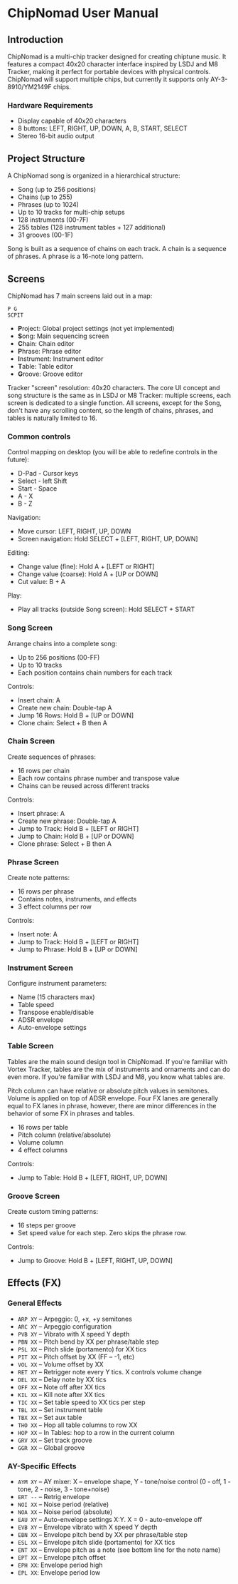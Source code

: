 # ChipNomad User Manual

## Introduction

ChipNomad is a multi-chip tracker designed for creating chiptune music. It features a compact 40x20 character interface inspired by LSDJ and M8 Tracker, making it perfect for portable devices with physical controls. ChipNomad will support multiple chips, but currently it supports only AY-3-8910/YM2149F chips.

### Hardware Requirements

- Display capable of 40x20 characters
- 8 buttons: LEFT, RIGHT, UP, DOWN, A, B, START, SELECT
- Stereo 16-bit audio output

## Project Structure

A ChipNomad song is organized in a hierarchical structure:
- Song (up to 256 positions)
- Chains (up to 255)
- Phrases (up to 1024)
- Up to 10 tracks for multi-chip setups
- 128 instruments (00-7F)
- 255 tables (128 instrument tables + 127 additional)
- 31 grooves (00-1F)

Song is built as a sequence of chains on each track. A chain is a sequence of phrases. A phrase is a 16-note long pattern.

## Screens

ChipNomad has 7 main screens laid out in a map:

```
P G
SCPIT
```

- **P**roject: Global project settings (not yet implemented)
- **S**ong: Main sequencing screen
- **C**hain: Chain editor
- **P**hrase: Phrase editor
- **I**nstrument: Instrument editor
- **T**able: Table editor
- **G**roove: Groove editor

Tracker "screen" resolution: 40x20 characters. The core UI concept and song structure is the same as in LSDJ or M8 Tracker:
multiple screens, each screen is dedicated to a single function. All screens, except for the Song,
don't have any scrolling content, so the length of chains, phrases, and tables is naturally limited to 16.

### Common controls

Control mapping on desktop (you will be able to redefine controls in the future):
- D-Pad - Cursor keys
- Select - left Shift
- Start - Space
- A - X
- B - Z

Navigation:
- Move cursor: LEFT, RIGHT, UP, DOWN
- Screen navigation: Hold SELECT + \[LEFT, RIGHT, UP, DOWN\]

Editing:
- Change value (fine): Hold A + \[LEFT or RIGHT\]
- Change value (coarse): Hold A + \[UP or DOWN\]
- Cut value: B + A

Play:
- Play all tracks (outside Song screen): Hold SELECT + START

### Song Screen
Arrange chains into a complete song:
- Up to 256 positions (00-FF)
- Up to 10 tracks
- Each position contains chain numbers for each track

Controls:

- Insert chain: A
- Create new chain: Double-tap A
- Jump 16 Rows: Hold B + \[UP or DOWN\]
- Clone chain: Select + B then A

### Chain Screen
Create sequences of phrases:
- 16 rows per chain
- Each row contains phrase number and transpose value
- Chains can be reused across different tracks

Controls:

- Insert phrase: A
- Create new phrase: Double-tap A
- Jump to Track: Hold B + \[LEFT or RIGHT\]
- Jump to Chain: Hold B + \[UP or DOWN\]
- Clone phrase: Select + B then A

### Phrase Screen
Create note patterns:
- 16 rows per phrase
- Contains notes, instruments, and effects
- 3 effect columns per row

Controls:
- Insert note: A
- Jump to Track: Hold B + \[LEFT or RIGHT\]
- Jump to Phrase: Hold B + \[UP or DOWN\]

### Instrument Screen
Configure instrument parameters:
- Name (15 characters max)
- Table speed
- Transpose enable/disable
- ADSR envelope
- Auto-envelope settings

### Table Screen
Tables are the main sound design tool in ChipNomad. If you're familiar with Vortex Tracker, tables are
the mix of instruments and ornaments and can do even more. If you're familiar with LSDJ and M8, you know
what tables are.

Pitch column can have relative or absolute pitch values in semitones. Volume is applied on top of ADSR
envelope. Four FX lanes are generally equal to FX lanes in phrase, however, there are minor differences
in the behavior of some FX in phrases and tables.

- 16 rows per table
- Pitch column (relative/absolute)
- Volume column
- 4 effect columns

Controls:
- Jump to Table: Hold B + \[LEFT, RIGHT, UP, DOWN\]

### Groove Screen
Create custom timing patterns:
- 16 steps per groove
- Set speed value for each step. Zero skips the phrase row.

Controls:
- Jump to Groove: Hold B + \[LEFT, RIGHT, UP, DOWN\]

## Effects (FX)

### General Effects
- `ARP XY` – Arpeggio: 0, +x, +y semitones
- `ARC XY` – Arpeggio configuration
- `PVB XY` – Vibrato with X speed Y depth
- `PBN XX` – Pitch bend by XX per phrase/table step
- `PSL XX` – Pitch slide (portamento) for XX tics
- `PIT XX` – Pitch offset by XX (FF – -1, etc)
- `VOL XX` – Volume offset by XX
- `RET XY` – Retrigger note every Y tics. X controls volume change
- `DEL XX` – Delay note by XX tics
- `OFF XX` – Note off after XX tics
- `KIL XX` – Kill note after XX tics
- `TIC XX` – Set table speed to XX tics per step
- `TBL XX` – Set instrument table
- `TBX XX` – Set aux table
- `THO XX` – Hop all table columns to row XX
- `HOP XX` – In Tables: hop to a row in the current column
- `GRV XX` – Set track groove
- `GGR XX` – Global groove

### AY-Specific Effects
- `AYM XY` – AY mixer: X – envelope shape, Y - tone/noise control (0 - off, 1 - tone, 2 - noise, 3 - tone+noise)
- `ERT --` – Retrig envelope
- `NOI XX` – Noise period (relative)
- `NOA XX` – Noise period (absolute)
- `EAU XY` – Auto-envelope settings X:Y. X = 0 - auto-envelope off
- `EVB XY` – Envelope vibrato with X speed Y depth
- `EBN XX` – Envelope pitch bend by XX per phrase/table step
- `ESL XX` – Envelope pitch slide (portamento) for XX tics
- `ENT XX` – Envelope pitch as a note (see bottom line for the note name)
- `EPT XX` – Envelope pitch offset
- `EPH XX`: Envelope period high
- `EPL XX`: Envelope period low
